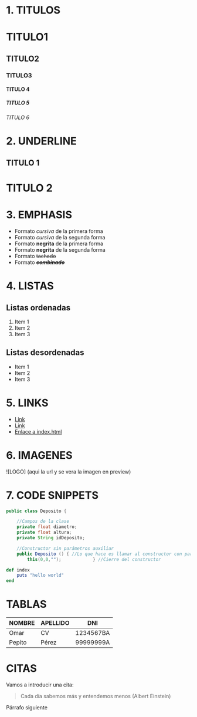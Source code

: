 # 1. TITULOS
# TITULO1
## TITULO2
### TITULO3
#### TITULO 4
##### TITULO 5
###### TITULO 6

# 2. UNDERLINE

TITULO 1
-------

TITULO 2
========

# 3. EMPHASIS

- Formato *cursiva* de la primera forma
- Formato _cursiva_ de la segunda forma
- Formato **negrita** de la primera forma
- Formato __negrita__ de la segunda forma
- Formato ~~tachado~~
- Formato ~~***combinado***~~

# 4. LISTAS

## Listas ordenadas
1. Item 1
1. Item 2
1. Item 3

## Listas desordenadas
- Item 1
- Item 2
- Item 3

# 5. LINKS
- <a href="http://www.google.com">Link</a>
- [Link](http://www.google.com)
- [Enlace a index.html](index.html)

# 6. IMAGENES
![LOGO] (aqui la url y se vera la imagen en preview)

# 7. CODE SNIPPETS
```java
public class Deposito {    

    //Campos de la clase
    private float diametro;
    private float altura;
    private String idDeposito;

    //Constructor sin parámetros auxiliar
    public Deposito () { //Lo que hace es llamar al constructor con parámetros pasándole valores vacíos
        this(0,0,"");            } //Cierre del constructor
````

```ruby
def index
    puts "hello world"
end
```

# TABLAS
| NOMBRE | APELLIDO | DNI |
| -- | -- | -- |
| Omar | CV | 1234567BA |
| Pepito | Pérez | 99999999A |

# CITAS
Vamos a introducir una cita:
>Cada día sabemos más y entendemos menos (Albert Einstein)

Párrafo siguiente